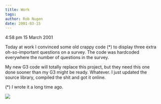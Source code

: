 ```yaml
---
title: Work
tags: 
author: Rob Nugen
date: 2001-03-15
---
```


<p class=date>4:58 pm 15 March 2001</p>

<p>Today at work I convinced some old crappy code (*) to display three extra
oh-so-important questions on a survey.  The code was hardcoded everywhere
the number of questions in the survey.</p>

<p>My new G3 code will totally replace this project, but they need this one
done sooner than my G3 might be ready.  Whatever.  I just updated the source
library, compiled the shit and got it online.</p>

<p>(*) I wrote it a long time ago.</p>

<p><img src="/images/rob/wL-ROB.gif"/></p>

